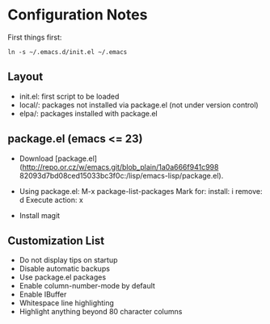 Configuration Notes
==============================

First things first:

    ln -s ~/.emacs.d/init.el ~/.emacs

Layout
------
* init.el: first script to be loaded
* local/: packages not installed via package.el (not under version control)
* elpa/: packages installed with package.el

package.el (emacs <= 23)
------------------------
* Download [package.el](http://repo.or.cz/w/emacs.git/blob_plain/1a0a666f941c998
82093d7bd08ced15033bc3f0c:/lisp/emacs-lisp/package.el).

* Using package.el:
    M-x package-list-packages
        Mark for:
            install: i
            remove: d
        Execute action: x

* Install magit

Customization List
------------------
* Do not display tips on startup
* Disable automatic backups
* Use package.el packages
* Enable column-number-mode by default
* Enable IBuffer
* Whitespace line highlighting
* Highlight anything beyond 80 character columns
